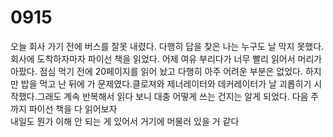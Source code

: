 # 0915
오늘 회사 가기 전에 버스를 잘못 내렸다. 다행히 답을 찾은 나는 누구도 날 막지 못했다. 회사에 도착하자마자 파이선 책을 읽었다.
어제 여유 부리다가 너무 빨리 읽어서 머리가 아팠다. 점심 먹기 전에 20페이지를 읽어 놨고 다행히 아주 어려운 부분은 없었다.
하지만 밥을 먹고 난 뒤에 가 문제였다.클로져와 제너레이터와 데커레이터가 날 괴롭히기 시작했다.그래도 
계속 반복해서 읽다 보니 대충 어떻게 쓰는 건지는 알게 되었다. 다음 주 까지 파이선 책을 다 읽어보자<br>
내일도 뭔가 이해 안 되는 게 있어서 거기에 머물러 있을 거 같다